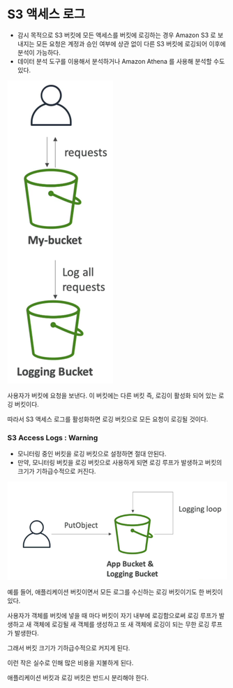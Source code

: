 # S3 액세스 로그

- 감시 목적으로 S3 버킷에 모든 액세스를 버킷에 로깅하는 경우 Amazon S3 로 보내지는 모든 요청은 계정과 승인 여부에 상관 없이 다른 S3 버킷에 로깅되어 이후에 분석이 가능하다.
- 데이터 분석 도구를 이용해서 분석하거나 Amazon Athena 를 사용해 분석할 수도 있다.

![](images/2.png)

사용자가 버킷에 요청을 보낸다. 이 버킷에는 다른 버킷 즉, 로깅이 활성화 되어 있는 로깅 버킷이다.

따라서 S3 액세스 로그를 활성화하면 로깅 버킷으로 모든 요청이 로깅될 것이다.

### S3 Access Logs : Warning

- 모니터링 중인 버킷을 로깅 버킷으로 설정하면 절대 안된다.
- 만약, 모니터링 버킷을 로깅 버킷으로 사용하게 되면 로깅 루프가 발생하고 버킷의 크기가 기하급수적으로 커진다.

![](images/3.png)

예를 들어, 애플리케이션 버킷이면서 모든 로그를 수신하는 로깅 버킷이기도 한 버킷이 있다.

사용자가 객체를 버킷에 넣을 때 마다 버킷이 자기 내부에 로깅함으로써 로깅 루프가 발생하고 새 객체에 로깅될 새 객체를 생성하고 또 새 객체에 로깅이 되는 무한 로깅 루프가 발생한다.

그래서 버킷 크기가 기하급수적으로 커지게 된다.

이런 작은 실수로 인해 많은 비용을 지불하게 된다.

애플리케이션 버킷과 로깅 버킷은 반드시 분리해야 한다.